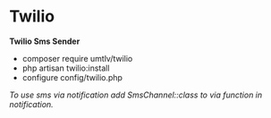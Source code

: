 # Twilio

<b>Twilio Sms Sender</b>

- composer require umtlv/twilio
- php artisan twilio:install
- configure config/twilio.php

<i>To use sms via notification add SmsChannel::class to via function in notification.</i>